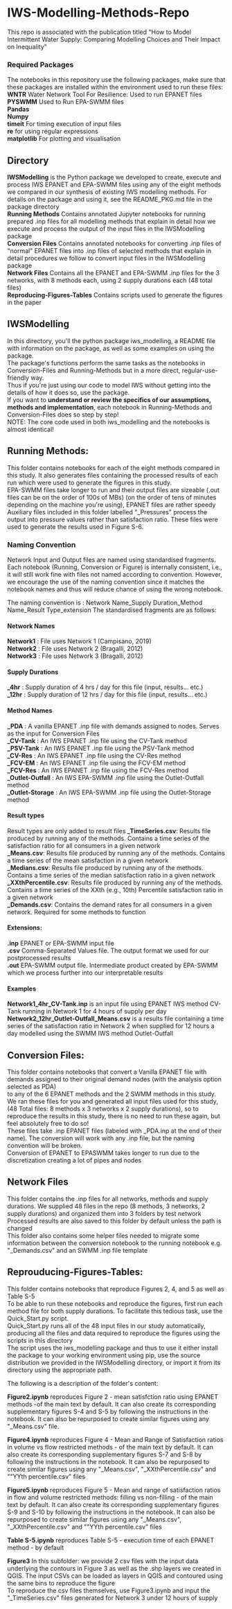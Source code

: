 # IWS-Modelling-Methods-Repo
This repo is associated with the publication titled "How to Model Intermittent Water Supply: Comparing Modelling Choices and Their Impact on Inequality" 
  
### Required Packages  
The notebooks in this repository use the following packages, make sure that these packages are installed within the environment used to run these files:  
**WNTR** Water Network Tool For Resilience: Used to run EPANET files  
**PYSWMM** Used to Run EPA-SWMM files  
**Pandas**  
**Numpy**  
**timeit** For timing execution of input files  
**re** for using regular expressions  
**matplotlib** For plotting and visualisation  

## Directory
**IWSModelling** is the Python package we developed to create, execute and process IWS EPANET and EPA-SWMM files using any of the eight methods we compared in our synthesis of existing IWS modelling methods. For details on the package and using it, see the README_PKG.md file in the package directory  
**Running Methods** Contains annotated Jupyter notebooks for running prepared .inp files for all modelling methods that explain in detail how we execute and process the output of the input files in the IWSModelling package  
**Conversion Files** Contains annotated notebooks for converting .inp files of "normal" EPANET files into .inp files of selected methods  that explain in detail procedures we follow to convert input files in the IWSModelling package  
**Network Files** Contains all the EPANET and EPA-SWMM .inp files for the 3 networks, with 8 methods each, using 2 supply durations each (48 total files)  
**Reproducing-Figures-Tables** Contains scripts used to generate the figures in the paper
  
## IWSModelling  
In this directory, you'll the python package iws_modelling, a README file with information on the package, as well as some examples on using the package.  
The package's functions perform the same tasks as the notebooks in Conversion-Files and Running-Methods but in a more direct, regular-use-friendly way.  
Thus if you're just using our code to model IWS without getting into the details of how it does so, use the package.  
If you want to **understand or review the specifics of our assumptions, methods and implementation**, each notebook in Running-Methods and Conversion-Files does so step by step!  
NOTE: The core code used in both iws_modelling and the notebooks is almost identical!

  
## Running Methods:
This folder contains notebooks for each of the eight methods compared in this study. It also generates files containing the processed results of each run which were used to generate the figures in this study.  
EPA-SWMM files take longer to run and their output files are sizeable (.out files can be on the order of 100s of MBs) (on the order of tens of minutes depending on the machine you're using), EPANET files are rather speedy  
Auxiliary files included in this folder labelled "_Pressures" process the output into pressure values rather than satisfaction ratio. These files were used to generate the results used in Figure S-6.  
  
### Naming Convention  
Network Input and Output files are named using standardised fragments. Each notebook (Running, Conversion or Figure) is internally consistent, i.e., it will still work fine with files not named according to convention. However, we encourage the use of the naming convention since it matches the notebook names and thus will reduce chance of using the wrong notebook.  
  
The naming convention is : Network Name_Supply Duration_Method Name_Result Type_extension
The standardised fragments are as follows:  
#### Network Names
**Network1** : File uses Network 1 (Campisano, 2019)  
**Network2** : File uses Network 2 (Bragalli, 2012)  
**Network3** : File uses Network 3 (Bragalli, 2012)
  
#### Supply Durations
**_4hr** : Supply duration of 4 hrs / day for this file (input, results… etc.)  
**_12hr** : Supply duration of 12 hrs / day for this file (input, results… etc.)  
  
#### Method Names
**_PDA** : A vanilla EPANET .inp file with demands assigned to nodes. Serves as the input for Conversion Files  
**_CV-Tank** : An IWS EPANET .inp file using the CV-Tank method  
**_PSV-Tank** : An IWS EPANET .inp file using the PSV-Tank method  
**_CV-Res** :  An IWS EPANET .inp file using the CV-Res method  
**_FCV-EM** : An IWS EPANET .inp file using the FCV-EM method  
**_FCV-Res** : An IWS EPANET .inp file using the FCV-Res method  
**_Outlet-Outfall** : An IWS EPA-SWMM .inp file using the Outlet-Outfall method  
**_Outlet-Storage** : An IWS EPA-SWMM .inp file using the Outlet-Storage method
  
#### Result types
Result types are only added to result files
**_TimeSeries.csv**: Results file produced by running any of the methods. Contains a time series of the satisfaction ratio for all consumers in a given network  
**_Means.csv**: Results file produced by running any of the methods. Contains a time series of the mean satisfaction in a given network  
**_Medians.csv**: Results file produced by running any of the methods. Contains a time series of the median satisfaction ratio  in a given network  
**_XXthPercentile.csv**:  Results file produced by running any of the methods. Contains a time series of the XXth (e.g., 10th) Percentile satisfaction ratio in a given network  
**_Demands.csv**: Contains the demand rates for all consumers in a given network. Required for some methods to function  
  
#### Extensions:
**.inp** EPANET or EPA-SWMM input file  
**.csv** Comma-Separated Values file. The output format we used for our postprocessed results  
**.out** EPA-SWMM output file. Intermediate product created by EPA-SWMM which we process further into our interpretable results  

#### Examples

**Network1_4hr_CV-Tank.inp** is an input file using EPANET IWS method CV-Tank running in Network 1 for 4 hours of supply per day  
**Network2_12hr_Outlet-Outfall_Means.csv** is a results file containing a time series of the satisfaction ratio in Network 2 when supplied for 12 hours a day modelled using the SWMM IWS method Outlet-Outfall  
  
## Conversion Files:
This folder contains notebooks that convert a Vanilla EPANET file with demands assigned to their original demand nodes (with the analysis option selected as PDA)  
to any of the 6 EPANET methods and the 2 SWMM methods in this study. We ran these files for you and generated all input files used for this study, (48 Total files: 8 methods x 3 networks x 2 supply durations), so to reproduce the results in this study, there is no need to run these again, but feel absolutely free to do so!  
These files take .inp EPANET files (labeled with _PDA.inp at the end of their name). The conversion will work with any .inp file, but the naming convention will be broken.  
Conversion of EPANET to EPASWMM takes longer to run due to the discretization creating a lot of pipes and nodes  
  
## Network Files  
This folder contains the .inp files for all networks, methods and supply durations. We supplied 48 files in the repo (8 methods, 3 networks, 2 supply durations) and organized them into 3 folders by test network  
Processed results are also saved to this folder by default unless the path is changed  
This folder also contains some helper files needed to migrate some information between the conversion notebook to the running notebook e.g. "_Demands.csv" and an  SWMM .inp file template  
  
## Reprouducing-Figures-Tables:
This folder contains notebooks that reproduce Figures 2, 4, and 5 as well as Table S-5  
To be able to run these notebooks and reproduce the figures, first run each method file for both supply durations. To facilitate this tedious task, use the Quick_Start.py script.  
Quick_Start.py runs all of the 48 input files in our study automatically, producing all the files and data required to reproduce the figures using the scripts in this directory  
The script uses the iws_modelling package and thus to use it either install the package to your working environment using pip, use the source distribution we provided in the IWSModelling directory, or import it from its directory using the appropriate path.  

The following is a description of the folder's content:  
  
**Figure2.ipynb** reproduces Figure 2 - mean satisfction ratio using EPANET methods -of the main text by default. It can also create its corresponding supplementary figures S-4 and S-5 by following the instructions in the notebook. It can also be repurposed to create similar figures using any "_Means.csv" file.  
  
**Figure4.ipynb** reproduces Figure 4 - Mean and Range of Satisfaction ratios in volume vs flow restricted methods - of the main text by default. It can also create its corresponding supplementary figures S-7 and S-8 by following the instructions in the notebook. It can also be repurposed to create similar figures using any "_Means.csv", "_XXthPercentile.csv" and ""YYth percentile.csv" files  
  
**Figure5.ipynb** reproduces Figure 5 - Mean and range of satisfaction ratios in flow and volume restricted methods: filling vs non-filling - of the main text by default. It can also create its corresponding supplementary figures S-9 and S-10 by following the instructions in the notebook. It can also be repurposed to create similar figures using any "_Means.csv", "_XXthPercentile.csv" and ""YYth percentile.csv" files  
  
**Table S-5.ipynb** reproduces Table S-5 - execution time of each EPANET method - by default  
  
**Figure3** In this subfolder: we provide 2 csv files with the input data underlying the contours in Figure 3 as well as the .shp layers we created in QGIS. The input CSVs can be loaded as layers in QGIS and contoured using the same bins to reproduce the figure  
To reproduce the csv files themselves, use Figure3.ipynb and input the "_TimeSeries.csv" files generated for Network 3 under 12 hours of supply 